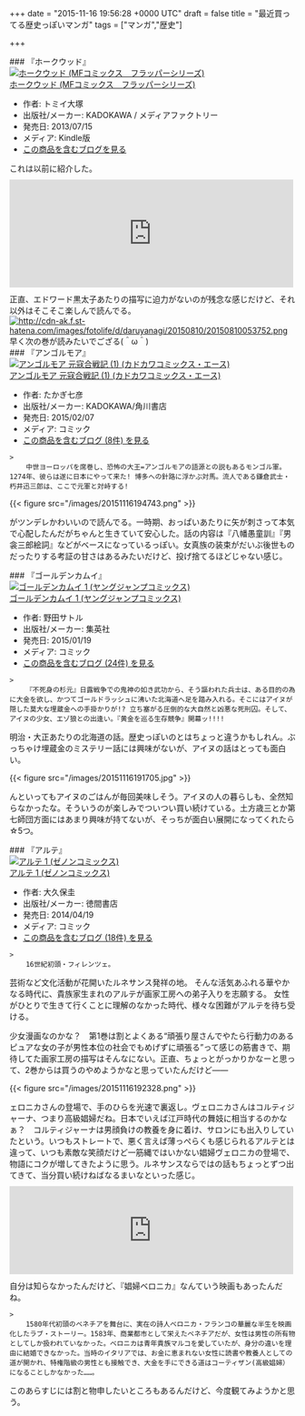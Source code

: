 
+++
date = "2015-11-16 19:56:28 +0000 UTC"
draft = false
title = "最近買ってる歴史っぽいマンガ"
tags = ["マンガ","歴史"]

+++
<div class="section">
    ### 『ホークウッド』
    <div class="hatena-asin-detail"><a href="http://www.amazon.co.jp/exec/obidos/ASIN/B00DSGG0R0/bestylesnet-22/"><img src="https://images-fe.ssl-images-amazon.com/images/I/51FPhQQQm3L._SL160_.jpg" class="hatena-asin-detail-image" alt="ホークウッド (MFコミックス　フラッパーシリーズ)" title="ホークウッド (MFコミックス　フラッパーシリーズ)"/></a><div class="hatena-asin-detail-info"><a href="http://www.amazon.co.jp/exec/obidos/ASIN/B00DSGG0R0/bestylesnet-22/">ホークウッド (MFコミックス　フラッパーシリーズ)</a><ul><li><span class="hatena-asin-detail-label">作者:</span> トミイ大塚</li><li><span class="hatena-asin-detail-label">出版社/メーカー:</span> KADOKAWA / メディアファクトリー</li><li><span class="hatena-asin-detail-label">発売日:</span> 2013/07/15</li><li><span class="hatena-asin-detail-label">メディア:</span> Kindle版</li><li><a href="http://d.hatena.ne.jp/asin/B00DSGG0R0/bestylesnet-22" target="_blank">この商品を含むブログを見る</a></li></ul></div><div class="hatena-asin-detail-foot"></div></div>これは以前に紹介した。<iframe src="https://hatenablog-parts.com/embed?url=https%3A%2F%2Fblog.daruyanagi.jp%2Fentry%2F2015%2F08%2F10%2F063230" title="『ホークウッド』 - だるろぐ" class="embed-card embed-blogcard" scrolling="no" frameborder="0" style="display: block; width: 100%; height: 190px; max-width: 500px; margin: 10px 0px;"></iframe>正直、エドワード黒太子あたりの描写に迫力がないのが残念な感じだけど、それ以外はそこそこ楽しんで読んでる。<a href="http://cdn-ak.f.st-hatena.com/images/fotolife/d/daruyanagi/20150810/20150810053752.png" class="http-image" target="_blank"><img src="https://cdn-ak.f.st-hatena.com/images/fotolife/d/daruyanagi/20150810/20150810053752.png" class="http-image" alt="http://cdn-ak.f.st-hatena.com/images/fotolife/d/daruyanagi/20150810/20150810053752.png"/></a>早く次の巻が読みたいでござる(＾ω＾)

</div>
<div class="section">
    ### 『アンゴルモア』
    <div class="hatena-asin-detail"><a href="http://www.amazon.co.jp/exec/obidos/ASIN/4041027837/bestylesnet-22/"><img src="https://images-fe.ssl-images-amazon.com/images/I/61d1vFKLxAL._SL160_.jpg" class="hatena-asin-detail-image" alt="アンゴルモア 元寇合戦記 (1) (カドカワコミックス・エース)" title="アンゴルモア 元寇合戦記 (1) (カドカワコミックス・エース)"/></a><div class="hatena-asin-detail-info"><a href="http://www.amazon.co.jp/exec/obidos/ASIN/4041027837/bestylesnet-22/">アンゴルモア 元寇合戦記 (1) (カドカワコミックス・エース)</a><ul><li><span class="hatena-asin-detail-label">作者:</span> たかぎ七彦</li><li><span class="hatena-asin-detail-label">出版社/メーカー:</span> KADOKAWA/角川書店</li><li><span class="hatena-asin-detail-label">発売日:</span> 2015/02/07</li><li><span class="hatena-asin-detail-label">メディア:</span> コミック</li><li><a href="http://d.hatena.ne.jp/asin/4041027837/bestylesnet-22" target="_blank">この商品を含むブログ (8件) を見る</a></li></ul></div><div class="hatena-asin-detail-foot"></div></div>

    >
        中世ヨーロッパを席巻し、恐怖の大王=アンゴルモアの語源との説もあるモンゴル軍。1274年、彼らは遂に日本にやって来た! 博多への針路に浮かぶ対馬。流人である鎌倉武士・朽井迅三郎は、ここで元軍と対峙する!

    


{{< figure src="/images/20151116194743.png"  >}}

がツンデレかわいいので読んでる。一時期、おっぱいあたりに矢が刺さって本気で心配したんだがちゃんと生きていて安心した。話の内容は『八幡愚童訓』『男衾三郎絵詞』などがベースになっているっぽい。女真族の装束がだいぶ後世ものだったりする考証の甘さはあるみたいだけど、投げ捨てるほどじゃない感じ。

</div>
<div class="section">
    ### 『ゴールデンカムイ』
    <div class="hatena-asin-detail"><a href="http://www.amazon.co.jp/exec/obidos/ASIN/4088900820/bestylesnet-22/"><img src="https://images-fe.ssl-images-amazon.com/images/I/51RxKau0p4L._SL160_.jpg" class="hatena-asin-detail-image" alt="ゴールデンカムイ 1 (ヤングジャンプコミックス)" title="ゴールデンカムイ 1 (ヤングジャンプコミックス)"/></a><div class="hatena-asin-detail-info"><a href="http://www.amazon.co.jp/exec/obidos/ASIN/4088900820/bestylesnet-22/">ゴールデンカムイ 1 (ヤングジャンプコミックス)</a><ul><li><span class="hatena-asin-detail-label">作者:</span> 野田サトル</li><li><span class="hatena-asin-detail-label">出版社/メーカー:</span> 集英社</li><li><span class="hatena-asin-detail-label">発売日:</span> 2015/01/19</li><li><span class="hatena-asin-detail-label">メディア:</span> コミック</li><li><a href="http://d.hatena.ne.jp/asin/4088900820/bestylesnet-22" target="_blank">この商品を含むブログ (24件) を見る</a></li></ul></div><div class="hatena-asin-detail-foot"></div></div>

    >
        『不死身の杉元』日露戦争での鬼神の如き武功から、そう謳われた兵士は、ある目的の為に大金を欲し、かつてゴールドラッシュに沸いた北海道へ足を踏み入れる。そこにはアイヌが隠した莫大な埋蔵金への手掛かりが!? 立ち塞がる圧倒的な大自然と凶悪な死刑囚。そして、アイヌの少女、エゾ狼との出逢い。『黄金を巡る生存競争』開幕ッ!!!!

    
明治・大正あたりの北海道の話。歴史っぽいのとはちょっと違うかもしれん。ぶっちゃけ埋蔵金のミステリー話には興味がないが、アイヌの話はとっても面白い。

{{< figure src="/images/20151116191705.jpg"  >}}

んといってもアイヌのごはんが毎回美味しそう。アイヌの人の暮らしも、全然知らなかったな。そういうのが楽しみでついつい買い続けている。土方歳三とか第七師団方面にはあまり興味が持てないが、そっちが面白い展開になってくれたら☆5つ。

</div>
<div class="section">
    ### 『アルテ』
    <div class="hatena-asin-detail"><a href="http://www.amazon.co.jp/exec/obidos/ASIN/4199802037/bestylesnet-22/"><img src="https://images-fe.ssl-images-amazon.com/images/I/516gjdXhXcL._SL160_.jpg" class="hatena-asin-detail-image" alt="アルテ 1 (ゼノンコミックス)" title="アルテ 1 (ゼノンコミックス)"/></a><div class="hatena-asin-detail-info"><a href="http://www.amazon.co.jp/exec/obidos/ASIN/4199802037/bestylesnet-22/">アルテ 1 (ゼノンコミックス)</a><ul><li><span class="hatena-asin-detail-label">作者:</span> 大久保圭</li><li><span class="hatena-asin-detail-label">出版社/メーカー:</span> 徳間書店</li><li><span class="hatena-asin-detail-label">発売日:</span> 2014/04/19</li><li><span class="hatena-asin-detail-label">メディア:</span> コミック</li><li><a href="http://d.hatena.ne.jp/asin/4199802037/bestylesnet-22" target="_blank">この商品を含むブログ (18件) を見る</a></li></ul></div><div class="hatena-asin-detail-foot"></div></div>

    >
        16世紀初頭・フィレンツェ。
芸術など文化活動が花開いたルネサンス発祥の地。
そんな活気あふれる華やかなる時代に、貴族家生まれのアルテが画家工房への弟子入りを志願する。
女性がひとりで生きて行くことに理解のなかった時代、様々な困難がアルテを待ち受ける。

    
少女漫画なのかな？　第1巻は割とよくある“頑張り屋さんでやたら行動力のあるピュアな女の子が男性本位の社会でもめげずに頑張る”って感じの筋書きで、期待してた画家工房の描写はそんなにない。正直、ちょっとがっかりかなーと思って、2巻からは買うのやめようかなと思っていたんだけど――

{{< figure src="/images/20151116192328.png"  >}}

ェロニカさんの登場で、手のひらを光速で裏返し。ヴェロニカさんはコルティジャーナ、つまり高級娼婦だね。日本でいえば江戸時代の舞妓に相当するのかなぁ？　コルティジャーナは男顔負けの教養を身に着け、サロンにも出入りしていたという。いつもストレートで、悪く言えば薄っぺらくも感じられるアルテとは違って、いつも素敵な笑顔だけど一筋縄ではいかない娼婦ヴェロニカの登場で、物語にコクが増してきたように思う。ルネサンスならではの話もちょっとずつ出てきて、当分買い続けねばなるまいなといった感じ。<iframe src="https://hatenablog-parts.com/embed?url=http%3A%2F%2Fmovies.yahoo.co.jp%2Fmovie%2F%25E5%25A8%25BC%25E5%25A9%25A6%25E3%2583%2599%25E3%2583%25AD%25E3%2583%258B%25E3%2582%25AB%2F85354%2F" title="娼婦ベロニカ - 作品 - Yahoo!映画" class="embed-card embed-webcard" scrolling="no" frameborder="0" style="display: block; width: 100%; height: 155px; max-width: 500px; margin: 10px 0px;"></iframe>自分は知らなかったんだけど、『娼婦ベロニカ』なんていう映画もあったんだね。

    >
        1580年代初頭のベネチアを舞台に、実在の詩人ベロニカ・フランコの華麗な半生を映画化したラブ・ストーリー。1583年、商業都市として栄えたベネチアだが、女性は男性の所有物としてしか扱われていなかった。ベロニカは青年貴族マルコを愛していたが、身分の違いを理由に結婚できなかった。当時のイタリアでは、お金に恵まれない女性に読書や教養人としての道が開かれ、特権階級の男性とも接触でき、大金を手にできる道はコーティザン(高級娼婦）になることしかなかった……。

    
このあらすじには割と物申したいところもあるんだけど、今度観てみようかと思う。

</div>

